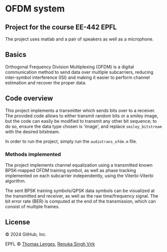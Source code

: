 # OFDM system
## Project for the course EE-442 EPFL
The project uses matlab and a pair of speakers as well as a microphone.

## Basics
Orthogonal Frequency Division Multiplexing (OFDM) is a digital communication method to send data over multiple subcarriers, reducing inter-symbol interference (ISI) and making it easier to perform channel estimation and recover the proper data.
## Code overview
This project implements a transmitter which sends bits over to a receiver. The provided code allows to either transmit random bits or a smiley image, but the code can easily be modified to transmit any other bit sequence; to do so, ensure the data type chosen is 'image', and replace `smiley_bitstream` with the desired bitstream.

In order to run the project, simply run the `audiotrans_ofdm.m` file.

### Methods implemented
The project implements channel equalization using a transmitted known BPSK-mapped OFDM training symbol, as well as phase tracking implemented on each subcarrier independently, using the Viterbi-Viterbi algorithm. 

The sent BPSK training symbols/QPSK data symbols can be visualized at the transmitted and receiver, as well as the raw time/frequency signal. 
The bit error rate (BER) is computed at the end of the transmission, which can consist of multiple frames.



## License
© 2024 GitHub, Inc.


EPFL © [Thomas Lenges](https://github.com/thomaslenges), [Renuka Singh Virk](https://github.com/renukasinghvirk)


